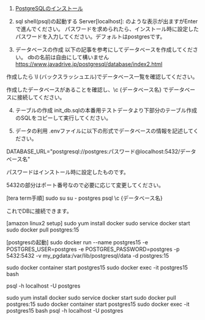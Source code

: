 1. [PostgreSQLのインストール](https://qiita.com/tom-sato/items/037b8f8cb4b326710f71)

2. sql shell(psql)の起動する
Server[localhost]: のような表示が出ますがEnterで進んでください。
パスワードを求められたら、インストール時に設定したパスワードを入力してください。デフォルトはpostgresです。

3. データベースの作成
以下の記事を参考にしてデータベースを作成してください。
dbの名前は自由にして構いません
https://www.javadrive.jp/postgresql/database/index2.html

作成したら \l (バックスラッシュエル)でデータベース一覧を確認してください。

作成したデータベースがあることを確認し、\c {データベース名} でデータベースに接続してください。

4. テーブルの作成
init_db.sqlの本番用テストデータより下部分のテーブル作成のSQLをコピーして実行してください。

5. データの利用
.envファイルに以下の形式でデータベースの情報を記述してください。

DATABASE_URL="postgresql://postgres:パスワード@localhost:5432/データベース名"

パスワードはインストール時に設定したものです。

5432の部分はポート番号なので必要に応じて変更してください。


[tera term手順]
sudo su
su - postgres
psql
\c {データベース名}

これでDBに接続できます。

[amazon linux2 setup]
sudo yum install docker
sudo service docker start
sudo docker pull postgres:15

[postgresの起動]
sudo docker run --name postgres15 -e POSTGRES_USER=postgres -e POSTGRES_PASSWORD=postgres -p 5432:5432 -v my_pgdata:/var/lib/postgresql/data -d postgres:15

sudo docker container start postgres15
sudo docker exec -it postgres15 bash

psql -h localhost -U postgres

sudo yum install docker
sudo service docker start
sudo docker pull postgres:15
sudo docker container start postgres15
sudo docker exec -it postgres15 bash
psql -h localhost -U postgres